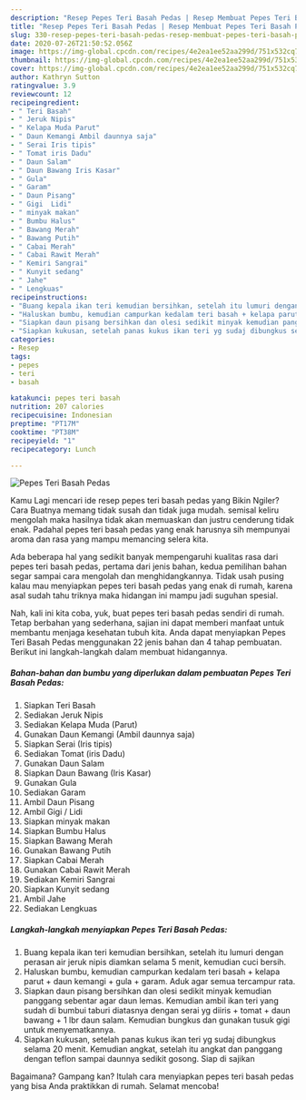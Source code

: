 ```yaml
---
description: "Resep Pepes Teri Basah Pedas | Resep Membuat Pepes Teri Basah Pedas Yang Enak Dan Lezat"
title: "Resep Pepes Teri Basah Pedas | Resep Membuat Pepes Teri Basah Pedas Yang Enak Dan Lezat"
slug: 330-resep-pepes-teri-basah-pedas-resep-membuat-pepes-teri-basah-pedas-yang-enak-dan-lezat
date: 2020-07-26T21:50:52.056Z
image: https://img-global.cpcdn.com/recipes/4e2ea1ee52aa299d/751x532cq70/pepes-teri-basah-pedas-foto-resep-utama.jpg
thumbnail: https://img-global.cpcdn.com/recipes/4e2ea1ee52aa299d/751x532cq70/pepes-teri-basah-pedas-foto-resep-utama.jpg
cover: https://img-global.cpcdn.com/recipes/4e2ea1ee52aa299d/751x532cq70/pepes-teri-basah-pedas-foto-resep-utama.jpg
author: Kathryn Sutton
ratingvalue: 3.9
reviewcount: 12
recipeingredient:
- " Teri Basah"
- " Jeruk Nipis"
- " Kelapa Muda Parut"
- " Daun Kemangi Ambil daunnya saja"
- " Serai Iris tipis"
- " Tomat iris Dadu"
- " Daun Salam"
- " Daun Bawang Iris Kasar"
- " Gula"
- " Garam"
- " Daun Pisang"
- " Gigi  Lidi"
- " minyak makan"
- " Bumbu Halus"
- " Bawang Merah"
- " Bawang Putih"
- " Cabai Merah"
- " Cabai Rawit Merah"
- " Kemiri Sangrai"
- " Kunyit sedang"
- " Jahe"
- " Lengkuas"
recipeinstructions:
- "Buang kepala ikan teri kemudian bersihkan, setelah itu lumuri dengan perasan air jeruk nipis diamkan selama 5 menit, kemudian cuci bersih."
- "Haluskan bumbu, kemudian campurkan kedalam teri basah + kelapa parut + daun kemangi + gula + garam. Aduk agar semua tercampur rata."
- "Siapkan daun pisang bersihkan dan olesi sedikit minyak kemudian panggang sebentar agar daun lemas. Kemudian ambil ikan teri yang sudah di bumbui taburi diatasnya dengan serai yg diiris + tomat + daun bawang + 1 lbr daun salam. Kemudian bungkus dan gunakan tusuk gigi untuk menyematkannya."
- "Siapkan kukusan, setelah panas kukus ikan teri yg sudaj dibungkus selama 20 menit. Kemudian angkat, setelah itu angkat dan panggang dengan teflon sampai daunnya sedikit gosong. Siap di sajikan"
categories:
- Resep
tags:
- pepes
- teri
- basah

katakunci: pepes teri basah 
nutrition: 207 calories
recipecuisine: Indonesian
preptime: "PT17M"
cooktime: "PT38M"
recipeyield: "1"
recipecategory: Lunch

---
```



![Pepes Teri Basah Pedas](https://img-global.cpcdn.com/recipes/4e2ea1ee52aa299d/751x532cq70/pepes-teri-basah-pedas-foto-resep-utama.jpg)

Kamu Lagi mencari ide resep pepes teri basah pedas yang Bikin Ngiler? Cara Buatnya memang tidak susah dan tidak juga mudah. semisal keliru mengolah maka hasilnya tidak akan memuaskan dan justru cenderung tidak enak. Padahal pepes teri basah pedas yang enak harusnya sih mempunyai aroma dan rasa yang mampu memancing selera kita.



Ada beberapa hal yang sedikit banyak mempengaruhi kualitas rasa dari pepes teri basah pedas, pertama dari jenis bahan, kedua pemilihan bahan segar sampai cara mengolah dan menghidangkannya. Tidak usah pusing kalau mau menyiapkan pepes teri basah pedas yang enak di rumah, karena asal sudah tahu triknya maka hidangan ini mampu jadi suguhan spesial.


Nah, kali ini kita coba, yuk, buat pepes teri basah pedas sendiri di rumah. Tetap berbahan yang sederhana, sajian ini dapat memberi manfaat untuk membantu menjaga kesehatan tubuh kita. Anda dapat menyiapkan Pepes Teri Basah Pedas menggunakan 22 jenis bahan dan 4 tahap pembuatan. Berikut ini langkah-langkah dalam membuat hidangannya.

<!--inarticleads1-->

##### Bahan-bahan dan bumbu yang diperlukan dalam pembuatan Pepes Teri Basah Pedas:

1. Siapkan  Teri Basah
1. Sediakan  Jeruk Nipis
1. Sediakan  Kelapa Muda (Parut)
1. Gunakan  Daun Kemangi (Ambil daunnya saja)
1. Siapkan  Serai (Iris tipis)
1. Sediakan  Tomat (iris Dadu)
1. Gunakan  Daun Salam
1. Siapkan  Daun Bawang (Iris Kasar)
1. Gunakan  Gula
1. Sediakan  Garam
1. Ambil  Daun Pisang
1. Ambil  Gigi / Lidi
1. Siapkan  minyak makan
1. Siapkan  Bumbu Halus
1. Siapkan  Bawang Merah
1. Gunakan  Bawang Putih
1. Siapkan  Cabai Merah
1. Gunakan  Cabai Rawit Merah
1. Sediakan  Kemiri Sangrai
1. Siapkan  Kunyit sedang
1. Ambil  Jahe
1. Sediakan  Lengkuas




<!--inarticleads2-->

##### Langkah-langkah menyiapkan Pepes Teri Basah Pedas:

1. Buang kepala ikan teri kemudian bersihkan, setelah itu lumuri dengan perasan air jeruk nipis diamkan selama 5 menit, kemudian cuci bersih.
1. Haluskan bumbu, kemudian campurkan kedalam teri basah + kelapa parut + daun kemangi + gula + garam. Aduk agar semua tercampur rata.
1. Siapkan daun pisang bersihkan dan olesi sedikit minyak kemudian panggang sebentar agar daun lemas. Kemudian ambil ikan teri yang sudah di bumbui taburi diatasnya dengan serai yg diiris + tomat + daun bawang + 1 lbr daun salam. Kemudian bungkus dan gunakan tusuk gigi untuk menyematkannya.
1. Siapkan kukusan, setelah panas kukus ikan teri yg sudaj dibungkus selama 20 menit. Kemudian angkat, setelah itu angkat dan panggang dengan teflon sampai daunnya sedikit gosong. Siap di sajikan




Bagaimana? Gampang kan? Itulah cara menyiapkan pepes teri basah pedas yang bisa Anda praktikkan di rumah. Selamat mencoba!
